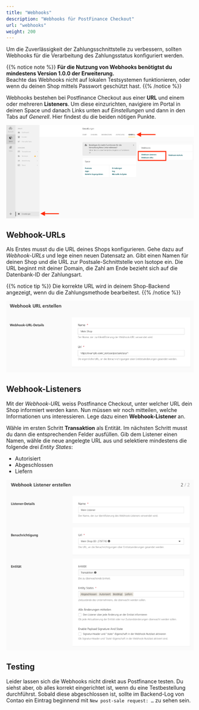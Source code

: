 ```yaml
---
title: "Webhooks"
description: "Webhooks für PostFinance Checkout"
url: "webhooks"
weight: 200
---
```


Um die Zuverlässigkeit der Zahlungsschnittstelle zu verbessern, sollten Webhooks für die 
Verarbeitung des Zahlungsstatus konfiguriert werden.

{{% notice note %}}
**Für die Nutzung von Webhooks benötigtst du mindestens Version 1.0.0 der Erweiterung.**  
Beachte das Webhooks nicht auf lokalen Testsystemen funktionieren, oder wenn du 
deinen Shop mittels Passwort geschützt hast.
{{% /notice %}}

Webhooks bestehen bei Postfinance Checkout aus einer **URL** und einem oder mehreren **Listeners**.
Um diese einzurichten, navigiere im Portal in deinen Space und danach Links unten auf _Einstellungen_ und dann
in den Tabs auf _Generell_. Hier findest du die beiden nötigen Punkte.

![](navigation.png)


## Webhook-URLs

Als Erstes musst du die URL deines Shops konfigurieren. Gehe dazu auf _Webhook-URLs_ und lege
einen neuen Datensatz an. Gibt einen Namen für deinen Shop und die URL zur Postsale-Schnittstelle von Isotope ein.
Die URL beginnt mit deiner Domain, die Zahl am Ende bezieht sich auf die Datenbank-ID der Zahlungsart.

{{% notice tip %}}
Die korrekte URL wird in deinem Shop-Backend angezeigt, wenn du die Zahlungsmethode bearbeitest.
{{% /notice %}}

![](url.png)


## Webhook-Listeners

Mit der _Webhook-URL_ weiss Postfinance Checkout, unter welcher URL dein Shop informiert werden kann.
Nun müssen wir noch mitteilen, welche Informationen uns interessieren. Lege dazu einen **Webhook-Listener** an.

Wähle im ersten Schritt **Transaktion** als Entität. Im nächsten Schritt musst du dann die entsprechenden Felder 
ausfüllen. Gib dem Listener einen Namen, wähle die neue angelegte URL aus und selektiere mindestens 
die folgende drei _Entity States_:
- Autorisiert
- Abgeschlossen
- Liefern

![](listener.png)


## Testing

Leider lassen sich die Webhooks nicht direkt aus Postfinance testen. Du siehst aber, ob alles korrekt eingerichtet ist,
wenn du eine Testbestellung durchführst. Sobald diese abgeschlossen ist, sollte im Backend-Log von Contao ein Eintrag
beginnend mit `New post-sale request: …` zu sehen sein.
